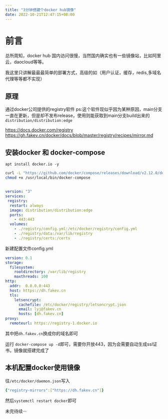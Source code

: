 ```yaml
---
title: "3分钟搭建个docker hub镜像"
date: 2022-10-21T12:47:15+08:00
---
```


# 前言
总所周知，docker hub 国内访问很慢，当然国内确实也有一些镜像站，比如阿里云，daocloud等等。

我这里只讲解最最最简单的部署方式，高级的如（用户认证，缓存，redis,多域名代理等等都不实现）
## 原理
通过docker公司提供的registry软件  ps:这个软件现似乎因为某种原因，main分支一直在更新，但是却不发布release，使用则能获取到main分支build出来的`distribution/distribution:edge`

<https://docs.docker.com/registry>  
<https://gh.fakev.cn/docker/docs/blob/master/registry/recipes/mirror.md>  

## 安装docker 和 docker-compose
`apt install docker.io -y`

```sh
curl -L "https://github.com/docker/compose/releases/download/v2.12.0/docker-compose-$(uname -s)-$(uname -m)" -o /usr/local/bin/docker-compose
chmod +x /usr/local/bin/docker-compose
```
##
```yml
version: "3"
services:
 registry:
  restart: always
  image: distribution/distribution:edge
  ports:
    - 443:443
  volumes:
    - ./registry/config.yml:/etc/docker/registry/config.yml
    - ./registry/data:/var/lib/registry
    - ./registry/certs:/certs
```

新建配置文件config.yml
```yml
version: 0.1
storage:
  filesystem:
    rootdirectory: /var/lib/registry
    maxthreads: 100
http:
  addr:  0.0.0.0:443
  host: https://dh.fakev.cn
  tls:
    letsencrypt:
      cachefile: /etc/docker/registry/letsencrypt.json
      email: lyj@fakev.cn
      hosts: [dh.fakev.cn]
proxy:
  remoteurl: https://registry-1.docker.io   
```
其中把`dh.fakev.cn`换成你的域名即可

运行 `docker-compose up -d`即可，需要你开放443，因为会需要自动生成ssl证书，镜像就搭建完成了

## 本机配置docker使用镜像
往`/etc/docker/daemon.json`写入
```yml
{"registry-mirrors":["https://dh.fakev.cn"]}
```
然后`systemctl restart docker`即可

未完待续···
